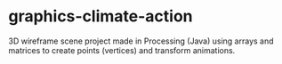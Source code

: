# graphics-climate-action
3D wireframe scene project made in Processing (Java) using arrays and matrices to create points (vertices) and transform animations.
